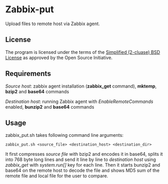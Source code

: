 Zabbix-put
==========

Upload files to remote host via Zabbix agent.

License
-------

The program is licensed under the terms of the [Simplified (2-cluase) BSD License](http://opensource.org/licenses/BSD-2-Clause) as approved by the Open Source Initiative.

Requirements
------------

_Source host_: zabbix agent installation (**zabbix_get** command), **mktemp**, **bzip2** and **base64** commands

_Destination host_: running Zabbix agent with _EnableRemoteCommands_ enabled, **bunzip2** and **base64** commands

Usage
-----

zabbix_put.sh takes following command line arguments:

    zabbix_put.sh <source_file> <destination_host> <destination_dir>

It first compresses _source file_ with bzip2 and encodes it in base64, splits it into 768 byte long lines and send it line by line to _destination host_ using _zabbix_get_ with _system.run[]_ key for each line.
Then it starts bunzip2 and base64 on the remote host to decode the file and shows MD5 sum of the remote file and local file for the user to compare.
